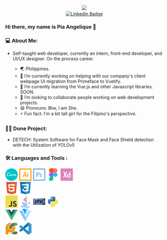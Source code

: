 
<div align="center">
    <img src="https://media.giphy.com/media/Ll22OhMLAlVDb8UQWe/giphy.gif" width="300">
</div>

<div align="center">
  <a href="https://www.linkedin.com/in/pia-angelique-dee-a21a1a190/">
    <img src="https://img.shields.io/badge/LinkedIn-blue?style=for-the-badge&logo=linkedin&logoColor=white" alt="LinkedIn Badge"/>
  </a>
</div>


  
### Hi there, my name is Pia Angelique 👋

### 💻 About Me:
- Self-taught web developer, currently an intern, front-end developer, and UI/UX designer. On the process career.

  - 🌏 Philippines. 
  - 🔭 I’m currently working on helping with our company's client webpage UI migration from Primeface to Vuetify.
  - 🌱 I’m currently learning the Vue.js and other Javascript libraries. SOON.
  - 👯 I’m looking to collaborate people working on web development projects.
  - 😄 Pronouns: Btw, I am She.
  - ⚡ Fun fact: I'm a bit tall girl for the Filipino's perspective.

### 👨‍💻 Done Project:
 - DETECH: System Software for Face Mask and Face Shield detection with the Utilization of YOLOv5

### :hammer_and_wrench: Languages and Tools :

<div>
    <img src="https://github.com/devicons/devicon/blob/master/icons/canva/canva-original.svg" width="40"/>
    <img src="https://github.com/devicons/devicon/blob/master/icons/illustrator/illustrator-line.svg" width="40"/>
    <img src="https://github.com/devicons/devicon/blob/master/icons/photoshop/photoshop-line.svg" width="40"/>
    <img src="https://github.com/devicons/devicon/blob/master/icons/figma/figma-original.svg" width="40"/>
    <img src="https://github.com/devicons/devicon/blob/master/icons/xd/xd-plain.svg" width="40"/>
    <br>
    <img src="https://github.com/devicons/devicon/blob/master/icons/html5/html5-original.svg" width="40"/>
    <img src="https://github.com/devicons/devicon/blob/master/icons/css3/css3-original.svg" width="40"/>
    <br>
    <img src="https://github.com/devicons/devicon/blob/master/icons/javascript/javascript-original.svg" width="40"/>
    <img src="https://github.com/devicons/devicon/blob/master/icons/java/java-original.svg" width="40"/>
    <img src="https://github.com/devicons/devicon/blob/master/icons/php/php-original.svg" width="40"/>
    <img src="https://github.com/devicons/devicon/blob/master/icons/python/python-original.svg" width="40"/>
    <br>
    <img src="https://github.com/devicons/devicon/blob/master/icons/vuejs/vuejs-original.svg" width="40"/>
    <img src="https://github.com/devicons/devicon/blob/master/icons/vuetify/vuetify-original.svg" width="40"/>
    <br>
    <img src="https://github.com/devicons/devicon/blob/master/icons/pycharm/pycharm-original.svg" width="40"/>
    <img src="https://github.com/devicons/devicon/blob/master/icons/vscode/vscode-original.svg" width="40"/>
    
    
    
</div>


